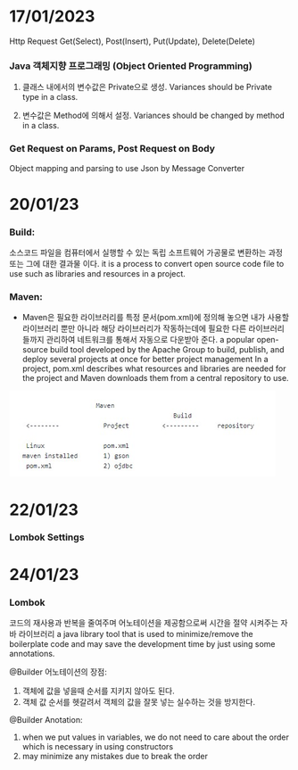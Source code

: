 # 17/01/2023

Http Request 
Get(Select), Post(Insert), Put(Update), Delete(Delete)

### Java 객체지향 프로그래밍 (Object Oriented Programming)

1. 클래스 내에서의 변수값은 Private으로 생성.
Variances should be Private type in a class.

2. 변수값은 Method에 의해서 설정.
Variances should be changed by method in a class.

### Get Request on Params, Post Request on Body

Object mapping and parsing to use Json by Message Converter

# 20/01/23

### Build:
소스코드 파일을 컴퓨터에서 실행할 수 있는 독립 소프트웨어 가공물로 변환하는 과정 또는 그에 대한 결과물 이다.
it is a process to convert open source code file to use such as libraries and resources in a project.

### Maven:
- Maven은 필요한 라이브러리를 특정 문서(pom.xml)에 정의해 놓으면 내가 사용할 라이브러리 뿐만 아니라 해당 라이브러리가 작동하는데에 필요한 다른 라이브러리들까지 관리하여 네트워크를 통해서 자동으로 다운받아 준다.
a popular open-source build tool developed by the Apache Group to build, publish, and deploy several projects at once for better project management
In a project, pom.xml describes what resources and libraries are needed for the project and Maven downloads them from a central repository to use.

![poster](./maven.jpg)

# 22/01/23

### Lombok Settings

# 24/01/23
### Lombok 
코드의 재사용과 반복을 줄여주며 어노테이션을 제공함으로써 시간을 절약 시켜주는 자바 라이브러리
a java library tool that is used to minimize/remove the boilerplate code and may save the development time by just using some annotations.


@Builder 어노테이션의 장점:
1. 객체에 값을 넣을때 순서를 지키지 않아도 된다.
2. 객체 값 순서를 헷갈려서 객체의 값을 잘못 넣는 실수하는 것을 방지한다.
    
@Builder Anotation:
1. when we put values in variables, we do not need to care about the order which is necessary in using constructors
2. may minimize any mistakes due to break the order


